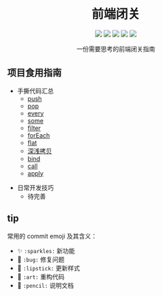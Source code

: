 <h1 align=center>前端闭关</h1>
<p align="center">
    <img src="https://img.shields.io/badge/JavaScript-important"/>
    <img src="https://img.shields.io/badge/TypeScript-brightgreen"/>
    <img src="https://img.shields.io/badge/Vue-blue"/>
    <img src="https://img.shields.io/badge/version-0.0.2-blue"/>
    <img src="https://img.shields.io/badge/node-14.0.0-brightgreen"/>
</p>
<p align=center>一份需要思考的前端闭关指南</p>

## 项目食用指南

<Readme />

* 手撕代码汇总
  + [push](/fe-questions/warehouse/js/1.html#push)
  + [pop](/fe-questions/warehouse/js/1.html#pop)
  + [every](/fe-questions/warehouse/js/1.html#every)
  + [some](/fe-questions/warehouse/js/1.html#some)
  + [filter](/fe-questions/warehouse/js/1.html#filter)
  + [forEach](/fe-questions/warehouse/js/1.html#foreach)
  + [flat](/fe-questions/warehouse/js/1.html#flat)
  + [深浅拷贝](/fe-questions/warehouse/js/1.html#深浅拷贝)
  + [bind](/fe-questions/warehouse/js/1.html#bind)
  + [call](/fe-questions/warehouse/js/1.html#call)
  + [apply](/fe-questions/warehouse/js/1.html#apply)

- 日常开发技巧
  - 待完善

##

## tip

常用的 commit emoji 及其含义：

- ✨ `:sparkles:` 新功能
- 🐛 `:bug:` 修复问题
- 💄 `:lipstick:` 更新样式
- 🎨 `:art:` 重构代码
- 📝 `:pencil:` 说明文档
